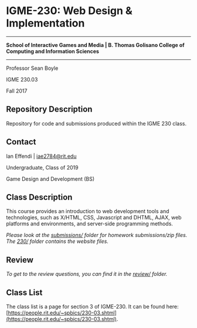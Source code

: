 # IGME-230: Web Design & Implementation
***
**School of Interactive Games and Media | B. Thomas Golisano College of Computing and Information Sciences**
***

Professor Sean Boyle

IGME 230.03

Fall 2017


## Repository Description
Repository for code and submissions produced within the IGME 230 class.

## Contact
Ian Effendi | iae2784@rit.edu

Undergraduate, Class of 2019

Game Design and Development (BS)


## Class Description
This course provides an introduction to web development tools and technologies, such as X/HTML, CSS, Javascript and DHTML, AJAX, web platforms and environments, and server-side programming methods.

*Please look at the [submissions/](https://github.com/rimij405/IGME230/tree/master/submissions) folder for homework submissions/zip files.*
*The [230/](https://github.com/rimij405/IGME230/tree/master/230) folder contains the website files.*

## Review
*To get to the review questions, you can find it in the [review/](https://github.com/rimij405/IGME230/tree/master/review) folder.*

## Class List
The class list is a page for section 3 of IGME-230. It can be found here: [https://people.rit.edu/~spbics/230-03.shtml](https://people.rit.edu/~spbics/230-03.shtml).
